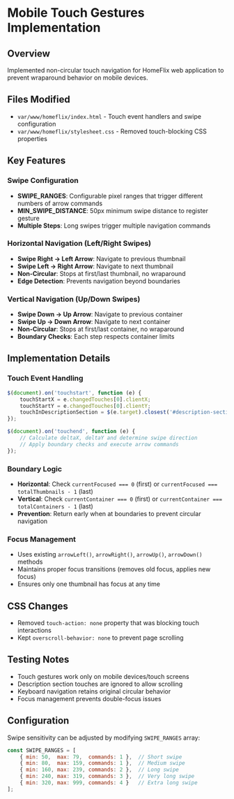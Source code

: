 # Mobile Touch Gestures Implementation

## Overview
Implemented non-circular touch navigation for HomeFlix web application to prevent wraparound behavior on mobile devices.

## Files Modified
- `var/www/homeflix/index.html` - Touch event handlers and swipe configuration
- `var/www/homeflix/stylesheet.css` - Removed touch-blocking CSS properties

## Key Features

### Swipe Configuration
- **SWIPE_RANGES**: Configurable pixel ranges that trigger different numbers of arrow commands
- **MIN_SWIPE_DISTANCE**: 50px minimum swipe distance to register gesture
- **Multiple Steps**: Long swipes trigger multiple navigation commands

### Horizontal Navigation (Left/Right Swipes)
- **Swipe Right → Left Arrow**: Navigate to previous thumbnail
- **Swipe Left → Right Arrow**: Navigate to next thumbnail
- **Non-Circular**: Stops at first/last thumbnail, no wraparound
- **Edge Detection**: Prevents navigation beyond boundaries

### Vertical Navigation (Up/Down Swipes)
- **Swipe Down → Up Arrow**: Navigate to previous container
- **Swipe Up → Down Arrow**: Navigate to next container  
- **Non-Circular**: Stops at first/last container, no wraparound
- **Boundary Checks**: Each step respects container limits

## Implementation Details

### Touch Event Handling
```javascript
$(document).on('touchstart', function (e) {
    touchStartX = e.changedTouches[0].clientX;
    touchStartY = e.changedTouches[0].clientY;
    touchInDescriptionSection = $(e.target).closest('#description-section').length > 0;
});

$(document).on('touchend', function (e) {
    // Calculate deltaX, deltaY and determine swipe direction
    // Apply boundary checks and execute arrow commands
});
```

### Boundary Logic
- **Horizontal**: Check `currentFocused === 0` (first) or `currentFocused === totalThumbnails - 1` (last)
- **Vertical**: Check `currentContainer === 0` (first) or `currentContainer === totalContainers - 1` (last)
- **Prevention**: Return early when at boundaries to prevent circular navigation

### Focus Management
- Uses existing `arrowLeft()`, `arrowRight()`, `arrowUp()`, `arrowDown()` methods
- Maintains proper focus transitions (removes old focus, applies new focus)
- Ensures only one thumbnail has focus at any time

## CSS Changes
- Removed `touch-action: none` property that was blocking touch interactions
- Kept `overscroll-behavior: none` to prevent page scrolling

## Testing Notes
- Touch gestures work only on mobile devices/touch screens
- Description section touches are ignored to allow scrolling
- Keyboard navigation retains original circular behavior
- Focus management prevents double-focus issues

## Configuration
Swipe sensitivity can be adjusted by modifying `SWIPE_RANGES` array:
```javascript
const SWIPE_RANGES = [
    { min: 50,  max: 79,  commands: 1 },  // Short swipe
    { min: 80,  max: 159, commands: 1 },  // Medium swipe  
    { min: 160, max: 239, commands: 2 },  // Long swipe
    { min: 240, max: 319, commands: 3 },  // Very long swipe
    { min: 320, max: 999, commands: 4 }   // Extra long swipe
];
```